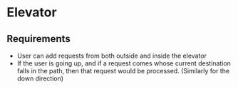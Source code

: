 # Elevator

## Requirements
- User can add requests from both outside and inside the elevator
- If the user is going up, and if a request comes whose current destination falls in the path, then that request would be processed. (Similarly for the down direction)